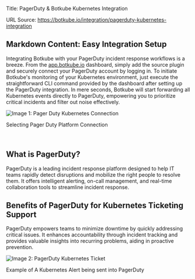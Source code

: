 Title: PagerDuty & Botkube Kubernetes Integration

URL Source: https://botkube.io/integration/pagerduty-kubernetes-integration

Markdown Content:
Easy Integration Setup
----------------------

Integrating Botkube with your PagerDuty incident response workflows is a breeze. From the [app.botkube.io](http://app.botkube.io/) dashboard, simply add the source plugin and securely connect your PagerDuty account by logging in. To initiate Botkube's monitoring of your Kubernetes environment, just execute the straightforward CLI command provided by the dashboard after setting up the PagerDuty integration. In mere seconds, Botkube will start forwarding all Kubernetes events directly to PagerDuty, empowering you to prioritize critical incidents and filter out noise effectively.

![Image 1: Pager Duty Kubernetes Connection](https://cdn.prod.website-files.com/634fabb21508d6c9db9bc46f/665f3a65c1ee4ce626cd8723_pagerduty_platform_select-ea52fe182fee3d5720d3f6c6ec91872b.png)

Selecting Pager Duty Platform Connection

‍

What is PagerDuty?
------------------

PagerDuty is a leading incident response platform designed to help IT teams rapidly detect disruptions and mobilize the right people to resolve them. It offers intelligent alerting, on-call management, and real-time collaboration tools to streamline incident response.

Benefits of PagerDuty for Kubernetes Ticketing Support
------------------------------------------------------

PagerDuty empowers teams to minimize downtime by quickly addressing critical issues. It enhances accountability through incident tracking and provides valuable insights into recurring problems, aiding in proactive prevention.

![Image 2: PagerDuty Kubernetes Ticket](https://cdn.prod.website-files.com/634fabb21508d6c9db9bc46f/6663003a384851c2b6eccf8e_image%20(3).png)

Example of A Kubernetes Alert being sent into PagerDuty
